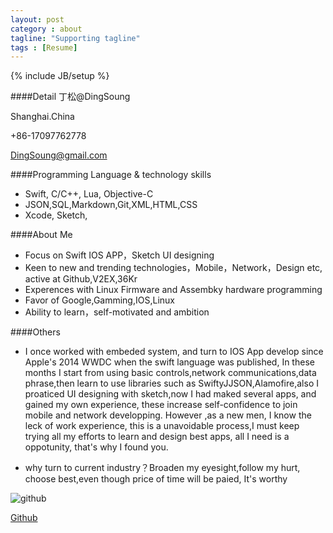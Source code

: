 ```yaml
---
layout: post
category : about
tagline: "Supporting tagline"
tags : [Resume]
---
```

{% include JB/setup %}


####Detail
丁松@DingSoung

Shanghai.China

+86-17097762778

[DingSoung@gmail.com](mailto://DingSoung@gmail.com)

####Programming Language & technology skills

* Swift, C/C++, Lua, Objective-C
* JSON,SQL,Markdown,Git,XML,HTML,CSS
* Xcode, Sketch,


####About Me
* Focus on Swift IOS APP，Sketch UI designing
* Keen to new and trending technologies，Mobile，Network，Design etc, active at Github,V2EX,36Kr
* Experences with Linux Firmware and Assembky hardware programming
* Favor of Google,Gamming,IOS,Linux
* Ability to learn，self-motivated and ambition


####Others

* I once worked with embeded system, and turn to IOS App develop since Apple's 2014 WWDC when the swift language was published, In these months I start from using basic controls,network communications,data phrase,then learn to use libraries such as SwiftyJJSON,Alamofire,also I proaticed UI designing with sketch,now I had maked several apps, and gained  my own experience, these increase self-confidence to join mobile and network developping. However ,as a new men, I know the leck of work experience, this is a unavoidable process,I must keep trying all my efforts to learn and design best apps, all I need is a oppotunity, that's why I found you.


* why turn to current industry？Broaden my eyesight,follow my hurt, choose best,even though price of time will be paied,   It's worthy


![github](https://raw.githubusercontent.com/DingSoung/dingsoung.github.com/master/_posts/attach/githubUrl.png)

[Github](https://Github.com/DingSoung)
